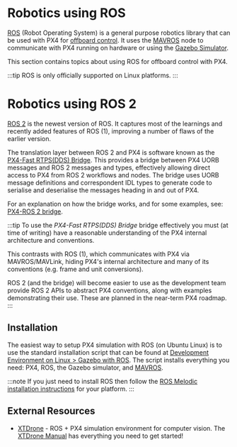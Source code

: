 # Robotics using ROS

[ROS](http://www.ros.org/) (Robot Operating System) is a general purpose robotics library that can be used with PX4 for [offboard control](../ros/mavros_offboard.md). It uses the [MAVROS](../ros/mavros_installation.md) node to communicate with PX4 running on hardware or using the [Gazebo Simulator](../simulation/ros_interface.md).

This section contains topics about using ROS for offboard control with PX4.

:::tip ROS
is only officially supported on Linux platforms.
:::

# Robotics using ROS 2

[ROS 2](https://index.ros.org/doc/ros2/) is the newest version of ROS. It captures most of the learnings and recently added features of ROS (1), improving a number of flaws of the earlier version.

The translation layer between ROS 2 and PX4 is software known as the [PX4-Fast RTPS(DDS) Bridge](../middleware/micrortps.md). This provides a bridge between PX4 UORB messages and ROS 2 messages and types, effectively allowing direct access to PX4 from ROS 2 workflows and nodes. The bridge uses UORB message definitions and correspondent IDL types to generate code to serialise and deserialise the messages heading in and out of PX4.

For an explanation on how the bridge works, and for some examples, see: [PX4-ROS 2 bridge](../ros/ros2_comm.md).

:::tip
To use the *PX4-Fast RTPS(DDS) Bridge* bridge effectively you must (at time of writing) have a reasonable understanding of the PX4 internal architecture and conventions.

This contrasts with ROS (1), which communicates with PX4 via MAVROS/MAVLink, hiding PX4's internal architecture and many of its conventions (e.g. frame and unit conversions).

ROS 2 (and the bridge) will become easier to use as the development team provide ROS 2 APIs to abstract PX4 conventions, along with examples demonstrating their use. These are planned in the near-term PX4 roadmap.
:::

## Installation

The easiest way to setup PX4 simulation with ROS (on Ubuntu Linux) is to use the standard installation script that can be found at [Development Environment on Linux > Gazebo with ROS](../dev_setup/dev_env_linux_ubuntu.md#rosgazebo). The script installs everything you need: PX4, ROS, the Gazebo simulator, and [MAVROS](../ros/mavros_installation.md).

:::note
If you just need to install ROS then follow the [ROS Melodic installation instructions](http://wiki.ros.org/melodic/Installation) for your platform.
:::


## External Resources

- [XTDrone](https://github.com/robin-shaun/XTDrone/blob/master/README.en.md) - ROS + PX4 simulation environment for computer vision. The [XTDrone Manual](https://www.yuque.com/xtdrone/manual_en) has everything you need to get started!
